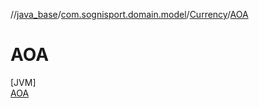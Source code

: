//[java_base](../../../../index.md)/[com.sognisport.domain.model](../../index.md)/[Currency](../index.md)/[AOA](index.md)

# AOA

[JVM]\
[AOA](index.md)
